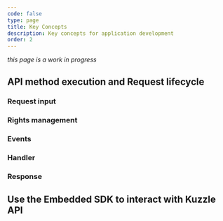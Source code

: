 ```yaml
---
code: false
type: page
title: Key Concepts
description: Key concepts for application development
order: 2
---
```


_this page is a work in progress_

## API method execution and Request lifecycle

### Request input

### Rights management

### Events

### Handler

### Response

## Use the Embedded SDK to interact with Kuzzle API
